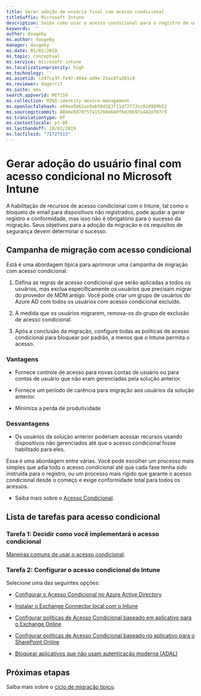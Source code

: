 ```yaml
---
title: Gerar adoção de usuário final com acesso condicional
titleSuffix: Microsoft Intune
description: Saiba como usar o acesso condicional para o registro de unidade no Microsoft Intune.
keywords: ''
author: dougeby
ms.author: dougeby
manager: dougeby
ms.date: 01/02/2018
ms.topic: conceptual
ms.service: microsoft-intune
ms.localizationpriority: high
ms.technology: ''
ms.assetid: c2d7ce3f-fe97-4044-ad9e-25ac8fa301c9
ms.reviewer: dagerrit
ms.suite: ems
search.appverid: MET150
ms.collection: M365-identity-device-management
ms.openlocfilehash: e09ea5b62ae9ab59d163f11df2772cc02d989b52
ms.sourcegitcommit: 88b6e6d70f5fa15708e640f6e20b97a442ef07c5
ms.translationtype: HT
ms.contentlocale: pt-BR
ms.lasthandoff: 10/02/2019
ms.locfileid: "71727513"
---
```

# <a name="drive-end-user-adoption-with-conditional-access-in-microsoft-intune"></a>Gerar adoção do usuário final com acesso condicional no Microsoft Intune

A habilitação de recursos de acesso condicional com o Intune, tal como o bloqueio de email para dispositivos não registrados, pode ajudar a gerar registro e conformidade, mas isso não é obrigatório para o sucesso da migração. Seus objetivos para a adoção da migração e os requisitos de segurança devem determinar o sucesso.

## <a name="migration-campaign-with-conditional-access"></a>Campanha de migração com acesso condicional

Está é uma abordagem típica para aprimorar uma campanha de migração com acesso condicional:

1. Defina as regras de acesso condicional que serão aplicadas a todos os usuários, mas exclua especificamente os usuários que precisam migrar do provedor de MDM antigo. Você pode criar um grupo de usuários do Azure AD com todos os usuários com acesso condicional excluído.

2. À medida que os usuários migrarem, remova-os do grupo de exclusão de acesso condicional.

3. Após a conclusão da migração, configure todas as políticas de acesso condicional para bloquear por padrão, a menos que o Intune permita o acesso.

### <a name="advantages"></a>Vantagens

- Fornece controle de acesso para novas contas de usuário ou para contas de usuário que não eram gerenciadas pela solução anterior.

- Fornece um período de carência para migração aos usuários da solução anterior.

- Minimiza a perda de produtividade

### <a name="disadvantages"></a>Desvantagens

- Os usuários da solução anterior poderiam acessar recursos usando dispositivos não gerenciados até que o acesso condicional fosse habilitado para eles.


Essa é uma abordagem entre várias. Você pode escolher um processo mais simples que adia todo o acesso condicional até que cada fase tenha sido instruída para o registro, ou um processo mais rígido que garante o acesso condicional desde o começo e exige conformidade total para todos os acessos.

- Saiba mais sobre o [Acesso Condicional](../protect/conditional-access.md).

## <a name="task-list-for-conditional-access"></a>Lista de tarefas para acesso condicional

### <a name="task-1-decide-how-you-are-going-to-implement-conditional-access"></a>Tarefa 1: Decidir como você implementará o acesso condicional

[Maneiras comuns de usar o acesso condicional](../protect/conditional-access-intune-common-ways-use.md).

### <a name="task-2-set-up-intune-conditional-access"></a>Tarefa 2: Configurar o acesso condicional do Intune

Selecione uma das seguintes opções:

- [Configurar o Acesso Condicional no Azure Active Directory](https://docs.microsoft.com/azure/active-directory/active-directory-conditional-access-azure-portal)

- [Instalar o Exchange Connector local com o Intune](../protect/exchange-connector-install.md)

- [Configurar políticas de Acesso Condicional baseado em aplicativo para o Exchange Online](../protect/app-based-conditional-access-intune-create.md)

- [Configurar políticas de Acesso Condicional baseado no aplicativo para o SharePoint Online](../protect/app-based-conditional-access-intune-create.md)

- [Bloquear aplicativos que não usam autenticação moderna (ADAL)](../protect/app-modern-authentication-block.md)

## <a name="next-steps"></a>Próximas etapas

Saiba mais sobre o [ciclo de migração típico](../migration-guide-cycle.md).
